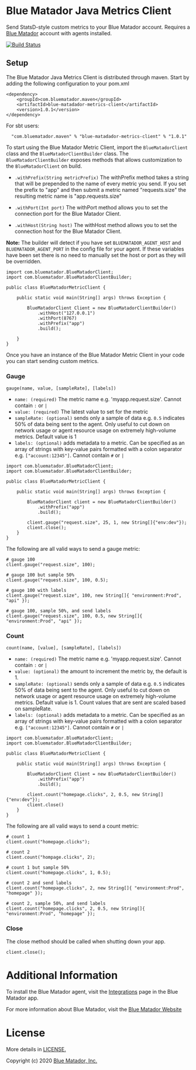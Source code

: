 # Blue Matador Java Metrics Client

Send StatsD-style custom metrics to your Blue Matador account. Requires a [Blue Matador](https://www.bluematador.com) account with agents installed.

[![Build Status](https://travis-ci.com/bluematador/bluematador-metrics-client-java.svg?branch=master)](https://travis-ci.com/bluematador/bluematador-metrics-client-java)

## Setup

The Blue Matador Java Metrics Client is distributed through maven. Start by adding the following configuration to your pom.xml

```
<dependency>
    <groupId>com.bluematador.maven</groupId>
    <artifactId>blue-matadador-metrics-client</artifactId>
    <version>1.0.1</version>
</dependency>
```

For sbt users:

```
  "com.bluematador.maven" % "blue-matadador-metrics-client" % "1.0.1"
```

To start using the Blue Matador Metric Client, import the `BlueMatadorClient` class and the `BlueMatadorClientBuilder`
class. The `BlueMatadorClientBuilder` exposes methods that allows customization to the `BlueMatadorClient` on build.

 * `.withPrefix(String metricPrefix)` The withPrefix method takes a string that will be prepended to the name of every metric you send. If you set the prefix to "app" and then submit a metric named "requests.size" the resulting metric name is "app.requests.size"

 * `.withPort(Int port)` The withPort method allows you to set the connection port for the Blue Matador Client.

 * `.withHost(String host)` The withHost method allows you to set the connection host for the Blue Matador Client.

**Note:** The builder will detect if you have set `BLUEMATADOR_AGENT_HOST` and `BLUEMATADOR_AGENT_PORT` in the config file for your agent. If these variables have been set there is no need to manually set the host or port as they will be overridden.  

```
import com.bluematador.BlueMatadorClient;
import com.bluematador.BlueMatadorClientBuilder;

public class BlueMatadorMetricClient {

    public static void main(String[] args) throws Exception {

        BlueMatadorClient Client = new BlueMatadorClientBuilder()
            .withHost("127.0.0.1")
            .withPort(8767)
            .withPrefix("app")
            .build();

    }
}

```

Once you have an instance of the Blue Matador Metric Client in your code you can start sending custom metrics.

### Gauge
`gauge(name, value, [sampleRate], [labels])`
  * `name: (required)` The metric name e.g. 'myapp.request.size'. Cannot contain `:` or `|`
  * `value: (required)` The latest value to set for the metric
  * `sampleRate: (optional)` sends only a sample of data e.g. `0.5` indicates 50% of data being sent to the agent. Only useful to cut down on network usage or agent resource usage on extremely high-volume metrics. Default value is 1
  * `labels: (optional)`  adds metadata to a metric. Can be specified as an array of strings with key-value pairs formatted with a colon separator e.g. `["account:12345"]`. Cannot contain `#` or `|`

```
import com.bluematador.BlueMatadorClient;
import com.bluematador.BlueMatadorClientBuilder;

public class BlueMatadorMetricClient {

    public static void main(String[] args) throws Exception {

        BlueMatadorClient client = new BlueMatadorClientBuilder()
            .withPrefix("app")
            .build();

        client.gauge("request.size", 25, 1, new String[]{"env:dev"});
        client.close();
    }
}

```

The following are all valid ways to send a gauge metric:

```
# gauge 100
client.gauge("request.size", 100);

# gauge 100 but sample 50%
client.gauge("request.size", 100, 0.5);

# gauge 100 with labels
client.gauge("request.size", 100, new String[]{ "environment:Prod", "api" });

# gauge 100, sample 50%, and send labels
client.gauge("request.size", 100, 0.5, new String[]{ "environment:Prod", "api" });

```

### Count
`count(name, [value], [sampleRate], [labels])`
  * `name: (required)` The metric name e.g. 'myapp.request.size'. Cannot contain `:` or `|`
  * `value: (optional)` the amount to increment the metric by, the default is 1.
  * `sampleRate: (optional)` sends only a sample of data e.g. `0.5` indicates 50% of data being sent to the agent. Only useful to cut down on network usage or agent resource usage on extremely high-volume metrics. Default value is 1. Count values that are sent are scaled based on sampleRate.
  * `labels: (optional)`  adds metadata to a metric. Can be specified as an array of strings with key-value pairs formatted with a colon separator e.g. `["account:12345"]`. Cannot contain `#` or `|`

```
import com.bluematador.BlueMatadorClient;
import com.bluematador.BlueMatadorClientBuilder;

public class BlueMatadorMetricClient {

    public static void main(String[] args) throws Exception {

        BlueMatadorClient Client = new BlueMatadorClientBuilder()
            .withPrefix("app")
            .build();

        client.count("homepage.clicks", 2, 0.5, new String[]{"env:dev"});
        client.close()
    }
}

```

The following are all valid ways to send a count metric:

```
# count 1
client.count("homepage.clicks");

# count 2
client.count("hompage.clicks", 2);

# count 1 but sample 50%
client.count("homepage.clicks", 1, 0.5);

# count 2 and send labels
client.count("homepage.clicks", 2, new String[]{ "environment:Prod", "homepage" });

# count 2, sample 50%, and send labels
client.count("homepage.clicks", 2, 0.5, new String[]{ "environment:Prod", "homepage" });

```

### Close

The close method should be called when shutting down your app.

```
client.close();
```


# Additional Information

To install the Blue Matador agent, visit the [Integrations](https://app.bluematador.com/ur/app#/setup/integrations) page in the Blue Matador app.

For more information about Blue Matador, visit the [Blue Matador Website](https://www.bluematador.com)


# License

More details in [LICENSE.](https://github.com/bluematador/bluematador-metrics-client-java/blob/master/LICENSE)

Copyright (c) 2020 [Blue Matador, Inc.](https://www.bluematador.com/)
